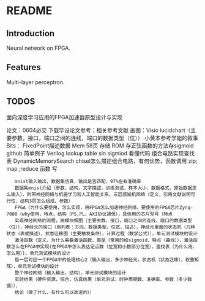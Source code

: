 # README

## Introduction

Neural network on FPGA.

## Features

Multi-layer perceptron.

## TODOS
面向深度学习应用的FPGA加速器原型设计与实现

论文：0604必交
下载毕设论文参考；相关参考文献
画图：Visio   lucidchart（主要参数，接口，端口之间的连线，端口的数据类型（位））
小黄本参考学姐的叙事
  Bits：  FixedPoint描述数据
 Mem 58页  存储 ROM  存正弦函数的方法存sigmoid
github 简单例子  Verilog  lookup table  sin sigmiod  看懂代码
组合电路实现查找表  DynamicMemorySearch   chisel怎么描述组合电路，有何优势，函数调用
zip; map ;reduce 函数  写


       mnist输入输出，数据集仿真，输出是否匹配，97%左右准确率
       数据集mnist介绍（参数，结构，文字描述，训练测试，样本大小，数据格式，原始数据怎么输入），附带神经网络与机器学习和人工智能关系，三层感知机网络（定义，引用文献说明可行性，结构3层怎么组成、参数）
       FPGA（为什么要使用，怎么实现，用FPGA怎么加速神经网络，要使用的FPGA芯片Zynq-7000（why使用，特点，结构（PS,PL，AXI协议通信），具体用的芯片型号（特点
       实现神经网络的流程，画模块框图（主要参数，接口，端口之间的连线，端口的数据类型（位）），神经元的端口（用列表：方向，数据类型，位宽，描述），神经元里面的状态机（几种状态（表或描述），状态迁移图（主要触发条件），计算过程（数学公式）），单元测试模块的设计
       激活函数（定义，为什么需要激活函数，类型（常用的如sigmoid，特点（曲线）），激活函数怎么在FPGA中实现(在FPGA中怎么表达定点数（位宽和小数部分位宽），查找表（为什么用，怎么用）)，单元测试模块的设计
       每一层对应一个FPGA中的处理核心2（输入输出，多少神经元，状态机（状态迁移），权重矩阵），单元测试模块的设计
       整个神经网络（输入输出，结构），单元测试模块的设计
       实验结果（硬件资源，综合，仿真结果（单元测试，时钟周期数、准确率、参数（多少数据）），
       结论（做了什么，有什么可以改进的））



